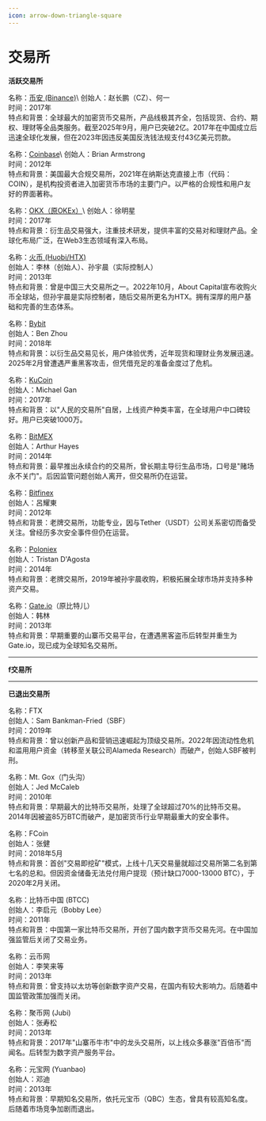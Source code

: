 ```yaml
---
icon: arrow-down-triangle-square
---
```


# 交易所

**活跃交易所**

名称：[币安 (Binance)](https://accounts.binance.com/en/register?)\
创始人：赵长鹏（CZ）、何一\
时间：2017年\
特点和背景：全球最大的加密货币交易所，产品线极其齐全，包括现货、合约、期权、理财等全品类服务。截至2025年9月，用户已突破2亿。2017年在中国成立后迅速全球化发展，但在2023年因违反美国反洗钱法规支付43亿美元罚款。

名称：[Coinbase](https://login.coinbase.com/signup?)\
创始人：Brian Armstrong\
时间：2012年\
特点和背景：美国最大合规交易所，2021年在纳斯达克直接上市（代码：COIN），是机构投资者进入加密货币市场的主要门户。以严格的合规性和用户友好的界面著称。

名称：[OKX（原OKEx）](https://www.okx.com/zh-hans/account/register?)\
创始人：徐明星\
时间：2017年\
特点和背景：衍生品交易强大，注重技术研发，提供丰富的交易对和理财产品。全球化布局广泛，在Web3生态领域有深入布局。

名称：[火币 (Huobi/HTX)](https://www.htx.com/zh-cn/register)\
创始人：李林（创始人）、孙宇晨（实际控制人）\
时间：2013年\
特点和背景：曾是中国三大交易所之一。2022年10月，About Capital宣布收购火币全球站，但孙宇晨是实际控制者，随后交易所更名为HTX。拥有深厚的用户基础和完善的生态体系。

名称：[Bybit](https://www.bybit.com/en/register)\
创始人：Ben Zhou\
时间：2018年\
特点和背景：以衍生品交易见长，用户体验优秀，近年现货和理财业务发展迅速。2025年2月曾遭遇严重黑客攻击，但凭借充足的准备金度过了危机。

名称：[KuCoin](https://www.kucoin.com/ucenter/signup)\
创始人：Michael Gan\
时间：2017年\
特点和背景：以"人民的交易所"自居，上线资产种类丰富，在全球用户中口碑较好。用户已突破1000万。

名称：[BitMEX](https://www.bitmex.com/register)\
创始人：Arthur Hayes\
时间：2014年\
特点和背景：最早推出永续合约的交易所，曾长期主导衍生品市场，口号是"赌场永不关门"。后因监管问题创始人离开，但交易所仍在运营。

名称：[Bitfinex](https://www.bitfinex.com/sign-up/)\
创始人：呂耀東\
时间：2012年\
特点和背景：老牌交易所，功能专业，因与Tether（USDT）公司关系密切而备受关注。曾经历多次安全事件但仍在运营。

名称：[Poloniex](https://www.poloniex.com/zh-CN/signup)\
创始人：Tristan D'Agosta\
时间：2014年\
特点和背景：老牌交易所，2019年被孙宇晨收购，积极拓展全球市场并支持多种资产交易。

名称：[Gate.io](https://gate.io/)（原比特儿）\
创始人：韩林\
时间：2013年\
特点和背景：早期重要的山寨币交易平台，在遭遇黑客盗币后转型并重生为Gate.io，现已成为全球知名交易所。

***

**f交易所**



***

**已退出交易所**

名称：FTX\
创始人：Sam Bankman-Fried（SBF）\
时间：2019年\
特点和背景：曾以创新产品和营销迅速崛起为顶级交易所。2022年因流动性危机和滥用用户资金（转移至关联公司Alameda Research）而破产，创始人SBF被判刑。

名称：Mt. Gox（门头沟）\
创始人：Jed McCaleb\
时间：2010年\
特点和背景：早期最大的比特币交易所，处理了全球超过70%的比特币交易。2014年因被盗85万BTC而破产，是加密货币行业早期最重大的安全事件。

名称：FCoin\
创始人：张健\
时间：2018年5月\
特点和背景：首创"交易即挖矿"模式，上线十几天交易量就超过交易所第二名到第七名的总和。但因资金储备无法兑付用户提现（预计缺口7000-13000 BTC），于2020年2月关闭。

名称：比特币中国 (BTCC)\
创始人：李启元（Bobby Lee）\
时间：2011年\
特点和背景：中国第一家比特币交易所，开创了国内数字货币交易先河。在中国加强监管后关闭了交易业务。

名称：云币网\
创始人：李笑来等\
时间：2013年\
特点和背景：曾支持以太坊等创新数字资产交易，在国内有较大影响力。后随着中国监管政策加强而关闭。

名称：聚币网 (Jubi)\
创始人：张寿松\
时间：2013年\
特点和背景：2017年"山寨币牛市"中的龙头交易所，以上线众多暴涨"百倍币"而闻名。后转型为数字资产服务平台。

名称：元宝网 (Yuanbao)\
创始人：邓迪\
时间：2013年\
特点和背景：早期知名交易所，依托元宝币（QBC）生态，曾具有较高知名度。后随着市场竞争加剧而退出。
